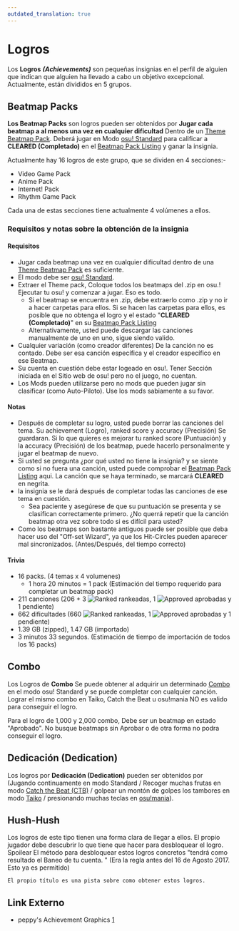 ```yaml
---
outdated_translation: true
---
```


# Logros

Los **Logros** ***(Achievements)*** son pequeñas insignias en el perfil de alguien que indican que alguien ha llevado a cabo un objetivo excepcional. Actualmente, están divididos en 5 grupos.

## Beatmap Packs

**Los Beatmap Packs** son logros pueden ser obtenidos por **Jugar cada beatmap a al menos una vez en cualquier dificultad** Dentro de un [Theme Beatmap Pack](https://osu.ppy.sh/p/packlist?t=t). Deberá jugar en Modo [osu! Standard](/wiki/Game_mode/osu!) para calificar a **CLEARED (Completado)** en el [Beatmap Pack Listing](https://osu.ppy.sh/p/packlist?t=t) y ganar la insignia.

Actualmente hay 16 logros de este grupo, que se dividen en 4 secciones:-

- Video Game Pack
- Anime Pack
- Internet! Pack
- Rhythm Game Pack

Cada una de estas secciones tiene actualmente 4 volúmenes a ellos.

### Requisitos y notas sobre la obtención de la insignia

#### Requisitos

- Jugar cada beatmap una vez en cualquier dificultad dentro de una [Theme Beatmap Pack](https://osu.ppy.sh/p/packlist?t=t) es suficiente.
- El modo debe ser [osu! Standard](/wiki/Game_mode/osu!).
- Extraer el Theme pack, Coloque todos los beatmaps del .zip en osu.! Ejecutar tu osu! y comenzar a jugar. Eso es todo.
  - Si el beatmap se encuentra en .zip, debe extraerlo como .zip y no ir a hacer carpetas para ellos. Si se hacen las carpetas para ellos, es posible que no obtenga el logro y el estado "**CLEARED (Completado)**" en su [Beatmap Pack Listing](https://osu.ppy.sh/p/packlist?t=t)
  - Alternativamente, usted puede descargar las canciones manualmente de uno en uno, sigue siendo valido.
- Cualquier variación (como creador diferentes) De la canción no es contado. Debe ser esa canción específica y el creador específico en ese Beatmap.
- Su cuenta en cuestión debe estar logeado en osu!. Tener Sección iniciada en el Sitio web de osu! pero no el juego, no cuentan.
- Los Mods pueden utilizarse pero no mods que pueden jugar sin clasificar (como Auto-Piloto). Use los mods sabiamente a su favor.

#### Notas

- Después de completar su logro, usted puede borrar las canciones del tema. Su achievement (Logro), ranked score y accuracy (Precisión) Se guardaran. Si lo que quieres es mejorar tu ranked score (Puntuación) y la accuracy (Precisión) de los beatmap, puede hacerlo personalmente y jugar el beatmap de nuevo.
- Si usted se pregunta ¿por qué usted no tiene la insignia? y se siente como si no fuera una canción, usted puede comprobar el [Beatmap Pack Listing](https://osu.ppy.sh/p/packlist?t=t) aqui. La canción que se haya terminado, se marcará **CLEARED** en negrita.
- la insignia se le dará después de completar todas las canciones de ese tema en cuestión.
  - Sea paciente y asegúrese de que su puntuación se presenta y se clasifican correctamente primero. ¿No querrá repetir que la canción beatmap otra vez sobre todo si es difícil para usted?
- Como los beatmaps son bastante antiguos puede ser posible que deba hacer uso del "Off-set Wizard", ya que los Hit-Circles pueden aparecer mal sincronizados. (Antes/Después, del tiempo correcto)

#### Trivia

- 16 packs. (4 temas x 4 volumenes)
  - 1 hora 20 minutos = 1 pack (Estimación del tiempo requerido para completar un beatmap pack)
- 211 canciones (206 + 3 ![Ranked](/wiki/shared/icon/heart.gif "Ranked") rankeadas, 1 ![Approved](/wiki/shared/icon/flame.gif "Approved") aprobadas y 1 pendiente)
- 662 dificultades (660 ![Ranked](/wiki/shared/icon/heart.gif "Ranked") rankeadas, 1 ![Approved](/wiki/shared/icon/flame.gif "Approved") aprobadas y 1 pendiente)
- 1.39 GB (zipped), 1.47 GB (importado)
- 3 minutos 33 segundos. (Estimación de tiempo de importación de todos los 16 packs)

## Combo

Los Logros de **Combo** Se puede obtener al adquirir un determinado [Combo](/wiki/Beatmapping/Combo) en el modo osu! Standard y se puede completar con cualquier canción.
Lograr el mismo combo en Taiko, Catch the Beat u osu!mania NO es valido para conseguir el logro.

Para el logro de 1,000 y 2,000 combo, Debe ser un beatmap en estado "Aprobado". No busque beatmaps sin Aprobar o de otra forma no podra conseguir el logro.

## Dedicación (Dedication)

Los logros por **Dedicación (Dedication)** pueden ser obtenidos por (Jugando continuamente en modo Standard / Recoger muchas frutas en modo [Catch the Beat (CTB)](/wiki/Game_mode/osu!catch) / golpear un montón de golpes los tambores en modo [Taiko](/wiki/Game_mode/osu!taiko) / presionando muchas teclas en [osu!mania](/wiki/Game_mode/osu!mania)).

## Hush-Hush

Los logros de este tipo tienen una forma clara de llegar a ellos. El propio jugador debe descubrir lo que tiene que hacer para desbloquear el logro.
Spoilear El método para desbloquear estos logros concretos "tendrá como resultado el Baneo de tu cuenta. " (Era la regla antes del 16 de Agosto 2017. Esto ya es permitido)

`El propio título es una pista sobre como obtener estos logros.`

## Link Externo

- peppy's Achievement Graphics [1](https://osu.ppy.sh/community/forums/topics/80448)
